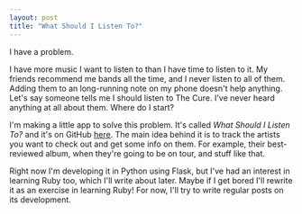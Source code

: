 ```yaml
---
layout: post
title: "What Should I Listen To?"
---
```


I have a problem. 

I have more music I want to listen to than I have time to listen to it. My friends recommend me bands all the time, and I never listen to all of them. Adding them to an long-running note on my phone doesn't help anything. Let's say someone tells me I should listen to The Cure. I've never heard anything at all about them. Where do I start?

I'm making a little app to solve this problem. It's called *What Should I Listen To?* and it's on GitHub [here](https://github.com/EFulmer/whatshouldilistento). The main idea behind it is to track the artists you want to check out and get some info on them. For example, their best-reviewed album, when they're going to be on tour, and stuff like that.

Right now I'm developing it in Python using Flask, but I've had an interest in learning Ruby too, which I'll write about later. Maybe if I get bored I'll rewrite it as an exercise in learning Ruby! For now, I'll try to write regular posts on its development.
